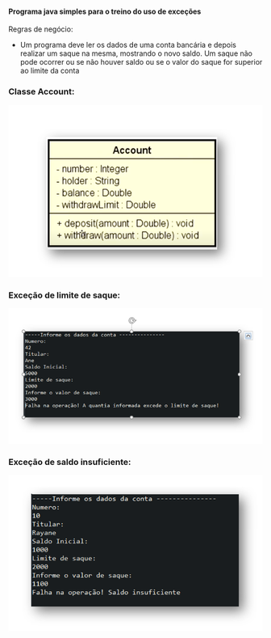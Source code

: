 #### Programa java simples para o treino do uso de exceções

Regras de negócio:
- Um programa deve ler os dados de uma conta bancária e depois realizar um saque na mesma, mostrando o novo saldo. Um saque não pode ocorrer ou se não houver saldo ou se o valor do saque for superior ao limite da conta

### Classe Account:

![Print diagrama classe Account](https://github.com/Rayane420/tratamento-excecoes-java/blob/main/imagens/diagrama.png)

### Exceção de limite de saque: 
![Print diagrama classe Account](https://github.com/Rayane420/tratamento-excecoes-java/blob/main/imagens/exce%C3%A7%C3%A3o02.png)

### Exceção de saldo insuficiente: 
![Print diagrama classe Account](https://github.com/Rayane420/tratamento-excecoes-java/blob/main/imagens/exce%C3%A7%C3%A3o01.png)
